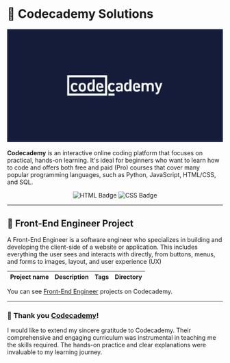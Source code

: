 # 🧠 Codecademy Solutions

[![Codecademy Banner](/images/codecademy-banner.png)](https://www.codecademy.com/)

**Codecademy** is an interactive online coding platform that focuses on practical, hands-on learning. It's ideal for beginners who want to learn how to code and offers both free and paid (Pro) courses that cover many popular programming languages, such as Python, JavaScript, HTML/CSS, and SQL.

<!-- The tech stack learned from Codecademy -->
<section id="tech-stack" align="center">
    <img alt="HTML Badge" src="https://img.shields.io/badge/html5-transparent?style=for-the-badge&logo=html5&logoColor=fff&color=E34F26">
    <img alt="CSS Badge" src="https://img.shields.io/badge/css-transparent?style=for-the-badge&logo=css&logoColor=fff&color=663399">
</section>

---

## 📁 Front-End Engineer Project

A Front-End Engineer is a software engineer who specializes in building and developing the client-side of a website or application. This includes everything the user sees and interacts with directly, from buttons, menus, and forms to images, layout, and user experience (UX)

| Project name | Description | Tags | Directory |
|------------- | ----------- | ---- | --------- | 

You can see [Front-End Engineer](./docs/01-frontend-projects/) projects on Codecademy.

---

### 🙏 Thank you [Codecademy](https://www.codecademy.com/)!

I would like to extend my sincere gratitude to Codecademy. Their comprehensive and engaging curriculum was instrumental in teaching me the skills required. The hands-on practice and clear explanations were invaluable to my learning journey.